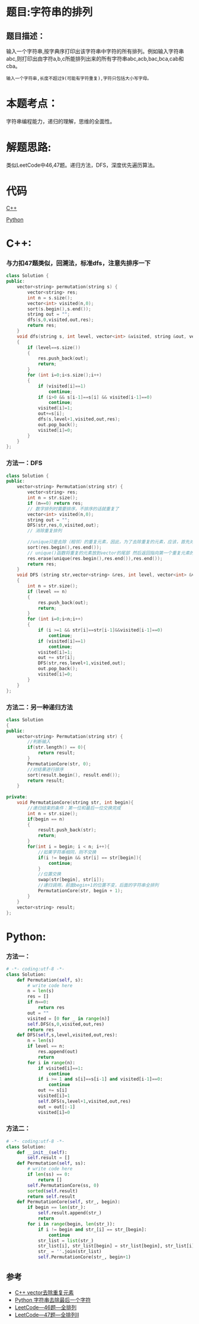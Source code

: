 # 题目:字符串的排列
## 题目描述：
输入一个字符串,按字典序打印出该字符串中字符的所有排列。例如输入字符串abc,则打印出由字符a,b,c所能排列出来的所有字符串abc,acb,bac,bca,cab和cba。

```
输入一个字符串,长度不超过9(可能有字符重复),字符只包括大小写字母。
```
# 本题考点：
  
  字符串编程能力，递归的理解，思维的全面性。
  
# 解题思路:
  类似LeetCode中46,47题。递归方法，DFS，深度优先遍历算法。
  
# 代码

[C++](./StringPermutation.cpp)

[Python](./StringPermutation.py)

# C++: 

### 与力扣47题类似，回溯法，标准dfs，注意先排序一下
```c++
class Solution {
public:
    vector<string> permutation(string s) {
        vector<string> res;
        int n = s.size();
        vector<int> visited(n,0);
        sort(s.begin(),s.end());
        string out = "";
        dfs(s,0,visited,out,res);
        return res;
    }
    void dfs(string s, int level, vector<int> &visited, string &out, vector<string> &res)
    {
        if (level==s.size())
        {
            res.push_back(out);
            return;
        }
        for (int i=0;i<s.size();i++)
        {
            if (visited[i]==1)
                continue;
            if (i>0 && s[i-1]==s[i] && visited[i-1]==0)
                continue;
            visited[i]=1;
            out+=s[i];
            dfs(s,level+1,visited,out,res);
            out.pop_back();
            visited[i]=0;
        }
    }
};
```

### 方法一：DFS
```c++
class Solution {
public:
    vector<string> Permutation(string str) {
        vector<string> res;
        int n = str.size();
        if (n==0) return res;
        // 数字排列时需要排序，不排序的话就重复了
        vector<int> visited(n,0);
        string out = "";
        DFS(str,res,0,visited,out);
        // 消除重复排列
        
        //unique只是去除（相邻）的重复元素，因此，为了去除重复的元素，应该，首先对数组/Vector进行排序，这样保证重复元素在相邻的位置。
        sort(res.begin(),res.end());
        // unique()函数将重复的元素放到vector的尾部 然后返回指向第一个重复元素的迭代器再用erase函数擦除从这个元素到最后元素的所有的元素
        res.erase(unique(res.begin(),res.end()),res.end());
        return res;
    }
    void DFS (string str,vector<string> &res, int level, vector<int> &visited,string &out)
    {
        int n = str.size();
        if (level == n)
        {
            res.push_back(out);
            return;
        }
        for (int i=0;i<n;i++)
        {
            if (i >=1 && str[i]==str[i-1]&&visited[i-1]==0)
                continue;
            if (visited[i]==1)
                continue;
            visited[i]=1;
            out += str[i];
            DFS(str,res,level+1,visited,out);
            out.pop_back();
            visited[i]=0;
        }
    }
};
```
### 方法二：另一种递归方法
```c++
class Solution 
{
public:
    vector<string> Permutation(string str) {
        //判断输入
        if(str.length() == 0){
            return result;
        }
        PermutationCore(str, 0);
        //对结果进行排序
        sort(result.begin(), result.end());
        return result;
    }
    
private:
    void PermutationCore(string str, int begin){
        //递归结束的条件：第一位和最后一位交换完成
        int n = str.size();
        if(begin == n)
        {
            result.push_back(str);
            return;
        }
        for(int i = begin; i < n; i++){
            //如果字符串相同，则不交换
            if(i != begin && str[i] == str[begin]){
                continue;
            }
            //位置交换
            swap(str[begin], str[i]);
            //递归调用，前面begin+1的位置不变，后面的字符串全排列
            PermutationCore(str, begin + 1);
        }
    }
    vector<string> result;
};
```
# Python:
### 方法一：
```python
# -*- coding:utf-8 -*-
class Solution:
    def Permutation(self, s):
        # write code here
        n = len(s)
        res = []
        if n==0:
            return res
        out = ""
        visited = [0 for _ in range(n)]
        self.DFS(s,0,visited,out,res)
        return res
    def DFS(self,s,level,visited,out,res):
        n = len(s)
        if level == n:
            res.append(out)
            return
        for i in range(n):
            if visited[i]==1:
                continue
            if i >= 1 and s[i]==s[i-1] and visited[i-1]==0:
                continue
            out += s[i]
            visited[i]=1
            self.DFS(s,level+1,visited,out,res)
            out = out[:-1]
            visited[i]=0
```
### 方法二：
```python
# -*- coding:utf-8 -*-
class Solution:
    def __init__(self):
        self.result = []
    def Permutation(self, ss):
        # write code here
        if len(ss) == 0:
            return []
        self.PermutationCore(ss, 0)
        sorted(self.result)
        return self.result
    def PermutationCore(self, str_, begin):
        if begin == len(str_):
            self.result.append(str_)
            return
        for i in range(begin, len(str_)):
            if i != begin and str_[i] == str_[begin]:
                continue
            str_list = list(str_)
            str_list[i], str_list[begin] = str_list[begin], str_list[i]
            str_ = ''.join(str_list)
            self.PermutationCore(str_, begin+1)
```
## 参考
  - [C++ vector去除重复元素](https://blog.csdn.net/u010141928/article/details/78671603)
  - [Python 字符串去除最后一个字符](https://www.codenong.com/15478127/)
  - [LeetCode—46题—全排列](https://github.com/bryceustc/LeetCode_Note/blob/master/cpp/Permutations/README.md)
  - [LeetCode—47题—全排列II](https://github.com/bryceustc/LeetCode_Note/blob/master/cpp/Permutations-II/README.md)

